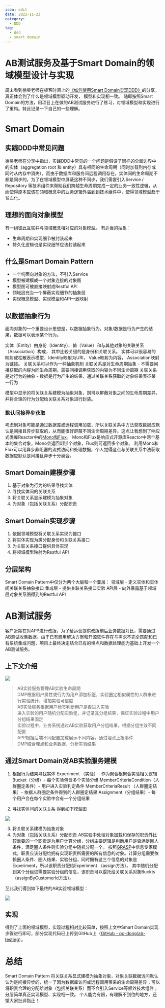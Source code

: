 ```yaml
---
icon: edit
date: 2022-11-23
category:
  - DDD
tag:
  - ddd
  - smart domain
---
```


# AB测试服务及基于Smart Domain的领域模型设计与实现

周末看到徐昊老师在极客时间上的[《如何使用Smart Domain实现DDD》](https://www.bilibili.com/video/BV1QT411J7jh?mid=349471258&p=1&share_from=ugc&share_medium=iphone&share_plat=ios&share_session_id=AE38A38A-25FE-4018-86D7-3D8056587454&share_source=WEIXIN&share_tag=s_i&timestamp=1657888503&unique_k=y9oo1MR)的分享，真正体会到了什么是领域模型驱动开发， 模型和实现相一致。 随即按照Smart Domain的方法，用项目上在做的AB测试服务进行了练习，对领域模型和实现进行了重构。特此记录一下自己的一些理解。

# Smart Domain
## 实践DDD中常见问题
徐昊老师在分享中指出，实践DDD中常见的一个问题是假设了同样的全局边界中的实体（aggregation root 和 entity）具有相同的生命周期（同时加载到内存或同时从内存中消失），而由于数据库和服务间远程调用存在，实体间的生命周期不都是同步的。为了在领域模型中屏蔽这种不同步，我们需要引入Service / Repository 等技术组件来帮助我们跨越生命周期完成一定的业务一致性逻辑，从而使得原本应该在领域概念中的业务逻辑外溢到到技术组件中，使得领域模型趋于贫血化。

## 理想的面向对象模型
有一组彼此互联并与领域概念相对应的对象模型。
有适当的抽象：
* 生命周期和实现细节被封装起来
* 持久化逻辑也是实现细节应该封装起来
## 什么是Smart Domain Pattern
* 一个纯面向对象的方法，不引入Service
* 模型被建模成一个对象连接的对象图
* 模型图可被直接映射成Restful API
* 领域层充当一个屏蔽实现细节的抽象层
* 实现概念模型、实现模型和API一致映射

## 以数据抽象行为
面向对象的一个重要设计思想是，以数据抽象行为。对象/数据是行为产生的结果，数据可以表示某个行为。

实体（Entity）由身份（Identity）、值（Value）和与其他对象的关联关系（Association）构成， 其中比较关键的是身份和关联关系。
实体可以很容易的映射成松散表示模型，Identity映射为URI， Value映射为内容， Association映射为链接。
关联关系可以作为一种抽象机制
关联关系是对生命周期抽象 -  不需要间接获取的内容为同生命周期，需要间接调用获取的内容为不同生命周期
关联关系是对行为的抽象 - 数据是行为产生的结果，通过关联关系获取的对象结果表征某一行为

模型中显示的将关联关系建模为抽象对象，则可以屏蔽对象之间的生命周期差异，并将合理的行为分配给关联关系对象进行封装。

### 默认间接异步获取
考虑到对象可能是通过数据库或远程调用加载，所以关联关系中方法获取数据应默认是间接且异步获取的，从而能很好屏蔽不同生命周期差异。这点让我想到了响应式类库Reactor中的[Mono和Flux](https://dimitr.im/difference-between-mono-and-flux)。
Mono和Flux是响应式开源库Reactor中两个基本的集合对象，Mono会返回0到1个对象，Flux则可返回多个对象。
利用Mono和Flux可以用异步非阻塞的流式访问和处理数据，个人觉得这点与关联关系中法获取数据应默认是间接且异步十分契合。

## Smart Domain建模步骤
1. 基于对象为行为的结果寻找实体
2. 寻找实体间的关联关系
3. 将关联关系显示建模为抽象对象
4. 为对象（包括关联关系）分配职责

## Smart Domain实现步骤
1. 依据领域模型将关联关系实现为接口
2. 将实体实现为类分配身份和关联关系接口
3. 为关联关系接口提供具体实现
4. 将领域模型映射为Restful API

## 分层架构
Smart Domain Pattern中仅分为两个大层和一个亚层：
领域层 - 定义实体和实体间关联关系抽象接口
集成层 - 提供关联关系接口实验
API层 - 向外暴露基于领域层对象关系图得到的Restful API

# AB测试服务
客户近期在对APP进行改版，为了给运营提供改版前后业务数据对比，需要通过AB测试收集数据。由于已有商用解决方案和开源软件存在与需求不完全匹配和已有系统集成问题，项目上最终决定结合已有的埋点和数据处理能力基础上开发一个AB测试服务。
## 上下文介绍
![](./images/context.png)

> AB实验服务管理AB实验生命周期  
> DMP根据用户属性或行为为用户添加标签，实验圈定相似属性的人群来进行实验统计，增加实验可信度  
> AB实验服务根据用户标签判断用户是否进入实验  
> 进入实验的用户随机分配实验组，并记录其分组结果，保证实验过程中用户分组结果固定  
> 实验过程中，业务系统通过AB实验获取用户分组结果，根据分组生效不同配置  
> APP根据后端不同配置加载展示不同内容，通过埋点上报事件  
> DMP结合埋点和业务数据，分析实验结果


## 通过Smart Domain对AB实验服务建模
1. 根据行为结果寻找实体
   Experiment  （实验）- 作为聚合根聚合实验相关逻辑
   Bucket（分组）-  每个实验包含多个实验分组
   MemberCriteriaCondition（人群圈定条件）-  用户进入实验判定条件
   MemberCriteriaResult （人群圈定结果）- 依据人群圈定条件得到的人群圈定结果
   Assignment（分组结果）-  每个用户会在每个实验中会有一个分组结果

2. 寻找实体间的关联关系
   得到如下模型图

![](./images/EF97AF9C-119B-49F8-BBB8-80853DC5B5C4.png)


3. 将关联关系建模为抽象对象
4. 为对象（包括关联关系）分配职责
   AB实验中处理对象加载和保存的职责外比较重要的一个职责是为用户计算分组，分组主要逻辑是判断用户是否满足圈人条件，满足圈人条件则实验分组中随机分配一个。
   按照[GRASP](https://en.wikipedia.org/wiki/GRASP_)中信息专家模式，职责应该分配给拥有实现职责所需要的所有信息的对象。计算分组需要依赖圈人条件、圈人结果、实验分组，同时拥有这三个信息的对象是Experiment，所以该职责分配给Experiment （assign方法）。 其中随机分配到某个分组进需要实验分组的信息，该职责可以委托给关联关系对象Buckts（assignByCustomerId方法）。

至此我们得到如下最终的AB实验领域模型：

![](./images/9D4EB2C8-22B0-4843-B831-69A1B5F64F42.png)

## 实现

得到了上面的领域模型，实现过程相对比较简单，按照上文中Smart Domain实现步骤进行即可，部分实现代码已上传到GitHub上（[GitHub - pc-dong/ab-testing](https://github.com/pc-dong/ab-testing)）。

# 总结
Smart Domain Pattern 将关联关系显式建模为抽象对象，对象关联数据访问默认认为是间接异步的，统一了因为数据库访问或远程调用带来的生命周期差异；可以将职责合理的分配给对象（包括关联关系）而不会引入Service等额外技术组件；分层简单真正实现模型、实现相一致。
个人能力有限，有理解不到位的地方，还望大家批评指正！





